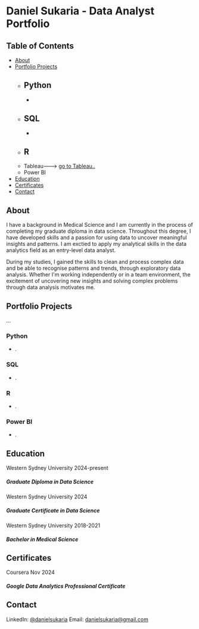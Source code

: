 # Daniel Sukaria - Data Analyst Portfolio

## Table of Contents
- [About](https://github.com/dsukaria/Data-Analysis-Portfolio/blob/main/README.md#About)
- [Portfolio Projects](https://github.com/dsukaria/Data-Analysis-Portfolio/blob/main/README.md#Portfolio-Projects)
  - Python
    - 
    -   
  - SQL
    - 
    - 
  - R
    - 
  - Tableau---> [go to Tableau..]()
  - Power BI
- [Education](https://github.com/dsukaria/Data-Analysis-Portfolio/blob/main/README.md#Education)
- [Certificates](https://github.com/dsukaria/Data-Analysis-Portfolio/blob/main/README.md#Certificates)
- [Contact](https://github.com/dsukaria/Data-Analysis-Portfolio/blob/main/README.md#Contact)


## About
I have a background in Medical Science and I am currently in the process of completing my graduate diploma in data science. Throughout this degree, I have developed skills and a passion for using data to uncover meaningful insights and patterns. I am exctied to apply my analytical skills in the data analytics field as an entry-level data analyst.

During my studies, I gained the skills to clean and process complex data and be able to recognise patterns and trends, through exploratory data analysis. Whether I'm working independently or in a team environment, the excitement of uncovering new insights and solving complex problems through data analysis motivates me.


## Portfolio Projects
...

### Python
  - .
    
### SQL
  - .

### R
  - .

### Power BI
  - .


## Education
Western Sydney University                    2024-present
##### Graduate Diploma in Data Science

Western Sydney University                    2024
##### Graduate Certificate in Data Science

Western Sydney University                    2018-2021
##### Bachelor in Medical Science

## Certificates
Coursera                                     Nov 2024
##### Google Data Analytics Professional Certificate

## Contact
LinkedIn: [@danielsukaria](www.linkedin.com/in/daniel-sukaria-343826332)
Email: danielsukaria@gmail.com 







